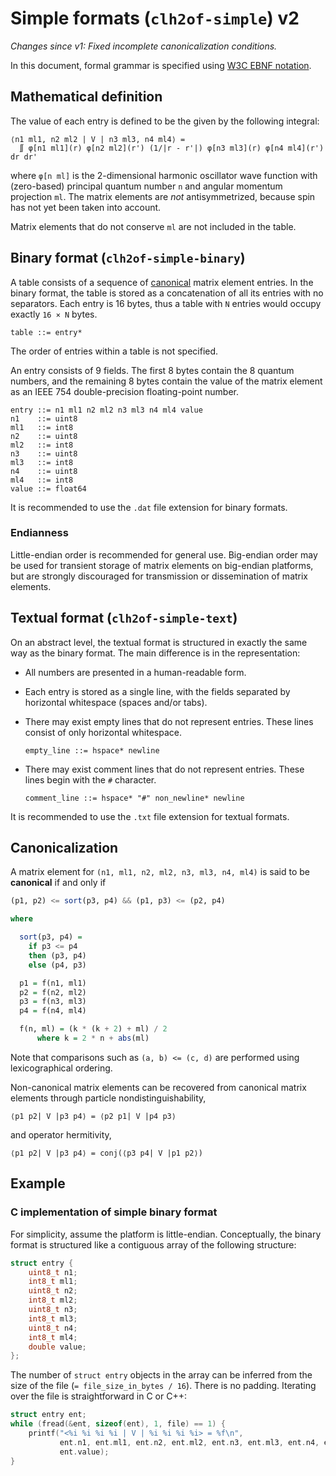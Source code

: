 # Simple formats (`clh2of-simple`) v2

*Changes since v1: Fixed incomplete canonicalization conditions.*

In this document, formal grammar is specified using [W3C EBNF notation](https://www.w3.org/TR/REC-xml/#sec-notation).

## Mathematical definition

The value of each entry is defined to be the given by the following integral:

    ⟨n1 ml1, n2 ml2 | V | n3 ml3, n4 ml4⟩ =
      ∬ φ[n1 ml1](r) φ[n2 ml2](r') (1/|r - r'|) φ[n3 ml3](r) φ[n4 ml4](r') dr dr'

where `φ[n ml]` is the 2-dimensional harmonic oscillator wave function with (zero-based) principal quantum number `n` and angular momentum projection `ml`.  The matrix elements are *not* antisymmetrized, because spin has not yet been taken into account.

Matrix elements that do not conserve `ml` are not included in the table.

## Binary format (`clh2of-simple-binary`)

A table consists of a sequence of [canonical](#canonicalization) matrix element entries.  In the binary format, the table is stored as a concatenation of all its entries with no separators.  Each entry is 16 bytes, thus a table with `N` entries would occupy exactly `16 × N` bytes.

    table ::= entry*

The order of entries within a table is not specified.

An entry consists of 9 fields.  The first 8 bytes contain the 8 quantum numbers, and the remaining 8 bytes contain the value of the matrix element as an IEEE 754 double-precision floating-point number.

    entry ::= n1 ml1 n2 ml2 n3 ml3 n4 ml4 value
    n1    ::= uint8
    ml1   ::= int8
    n2    ::= uint8
    ml2   ::= int8
    n3    ::= uint8
    ml3   ::= int8
    n4    ::= uint8
    ml4   ::= int8
    value ::= float64

It is recommended to use the `.dat` file extension for binary formats.

### Endianness

Little-endian order is recommended for general use.  Big-endian order may be used for transient storage of matrix elements on big-endian platforms, but are strongly discouraged for transmission or dissemination of matrix elements.

## Textual format (`clh2of-simple-text`)

On an abstract level, the textual format is structured in exactly the same way as the binary format.  The main difference is in the representation:

  - All numbers are presented in a human-readable form.

  - Each entry is stored as a single line, with the fields separated by horizontal whitespace (spaces and/or tabs).

  - There may exist empty lines that do not represent entries.  These lines consist of only horizontal whitespace.

        empty_line ::= hspace* newline

  - There may exist comment lines that do not represent entries.  These lines begin with the `#` character.

        comment_line ::= hspace* "#" non_newline* newline

It is recommended to use the `.txt` file extension for textual formats.

## Canonicalization

A matrix element for `(n1, ml1, n2, ml2, n3, ml3, n4, ml4)` is said to be **canonical** if and only if

~~~hs
(p1, p2) <= sort(p3, p4) && (p1, p3) <= (p2, p4)

where

  sort(p3, p4) =
    if p3 <= p4
    then (p3, p4)
    else (p4, p3)

  p1 = f(n1, ml1)
  p2 = f(n2, ml2)
  p3 = f(n3, ml3)
  p4 = f(n4, ml4)

  f(n, ml) = (k * (k + 2) + ml) / 2
      where k = 2 * n + abs(ml)
~~~

Note that comparisons such as `(a, b) <= (c, d)` are performed using lexicographical ordering.

Non-canonical matrix elements can be recovered from canonical matrix elements through particle nondistinguishability,

    ⟨p1 p2| V |p3 p4⟩ = ⟨p2 p1| V |p4 p3⟩

and operator hermitivity,

    ⟨p1 p2| V |p3 p4⟩ = conj(⟨p3 p4| V |p1 p2⟩)

## Example

### C implementation of simple binary format

For simplicity, assume the platform is little-endian.  Conceptually, the binary format is structured like a contiguous array of the following structure:

~~~c
struct entry {
    uint8_t n1;
    int8_t ml1;
    uint8_t n2;
    int8_t ml2;
    uint8_t n3;
    int8_t ml3;
    uint8_t n4;
    int8_t ml4;
    double value;
};
~~~

The number of `struct entry` objects in the array can be inferred from the size of the file (`= file_size_in_bytes / 16`).  There is no padding.  Iterating over the file is straightforward in C or C++:

~~~c
struct entry ent;
while (fread(&ent, sizeof(ent), 1, file) == 1) {
    printf("<%i %i %i %i | V | %i %i %i %i> = %f\n",
           ent.n1, ent.ml1, ent.n2, ent.ml2, ent.n3, ent.ml3, ent.n4, ent.ml4,
           ent.value);
}
~~~
